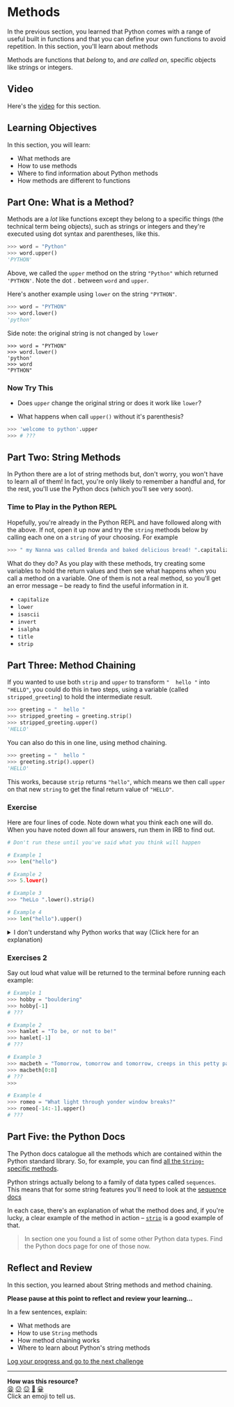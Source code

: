 # Methods

In the previous section, you learned that Python comes with a range of useful built in functions and that you can define your own functions to avoid repetition. In this section, you'll learn about methods

Methods are functions that _belong_ to, and _are called on_, specific objects like strings or integers.

## Video

Here's the [video](<!-- OMITTED -->) for this section.

## Learning Objectives

In this section, you will learn:
- What methods are
- How to use methods
- Where to find information about Python methods
- How methods are different to functions

## Part One: What is a Method?
Methods are a _lot_ like functions except they belong to a specific things (the technical term being objects), such as strings or integers and they're executed using dot syntax and parentheses, like this.

```python
>>> word = "Python"
>>> word.upper()
'PYTHON'
```

Above, we called the `upper` method on the string `"Python"` which returned `'PYTHON'`. Note the dot `.` between `word` and `upper`.


Here's another example using `lower` on the string `"PYTHON"`.

```python
>>> word = "PYTHON"
>>> word.lower()
'python'

```

Side note: the original string is not changed by `lower`

```
>>> word = "PYTHON"
>>> word.lower()
'python'
>>> word
"PYTHON"
```

### Now Try This

* Does `upper` change the original string or does it work like `lower`?

* What happens when call `upper()` without it's parenthesis?
``` python
>>> 'welcome to python'.upper
>>> # ???
```

## Part Two: String Methods

In Python there are a lot of string methods but, don't worry, you won't have to learn all of them! In fact, you're only likely to remember a handful and, for the rest, you'll use the Python docs (which you'll see very soon).

### Time to Play in the Python REPL

Hopefully, you're already in the Python REPL and have followed along with the above. If not, open it up now and try the `string` methods below by calling each one on a `string` of your choosing. For example

```python
>>> " my Nanna was called Brenda and baked delicious bread! ".capitalize()
```

What do they do? As you play with these methods, try creating some variables to hold the return values and then see what happens when you call a method on a variable. One of them is not a real method, so you'll get an error message – be ready to find the useful information in it.

- `capitalize`
- `lower`
- `isascii`
- `invert`
- `isalpha`
- `title`
- `strip`

## Part Three: Method Chaining

If you wanted to use both `strip` and `upper` to transform `"  hello "` into `"HELLO"`, you could do this in two steps, using a variable (called `stripped_greeting`) to hold the intermediate result.

```python
>>> greeting = "  hello "
>>> stripped_greeting = greeting.strip()
>>> stripped_greeting.upper()
'HELLO'
```

You can also do this in one line, using method chaining.

```python
>>> greeting = "  hello "
>>> greeting.strip().upper()
'HELLO'
```

This works, because `strip` returns `"hello"`, which means we then call `upper` on that new `string` to get the final return value of `"HELLO"`.

### Exercise

Here are four lines of code. Note down what you think each one will do. When you have noted down all four answers, run them in IRB to find out.

```python
# Don't run these until you've said what you think will happen

# Example 1
>>> len("hello")

# Example 2
>>> 5.lower()

# Example 3
>>> "heLLo ".lower().strip()

# Example 4
>>> len("hello").upper()
```

<details>
  <summary>I don't understand why Python works that way (Click here for an explanation)</summary>
  <h4>Example 1</h4>
  <div><code>len("hello")</code> returns <code>5</code> - an integer representing the number of characters in <code>"hello"</code>.</div>
  <h4>Example 2</h4>
  <div><code>5.lower()</code> throws an error because <code>lower</code> is a string method and cannot be used on an integer.</div>
  <h4>Example 3</h4>
  <div><code>"heLLo ".lower().strip()</code> returns "hello" because <code>"heLLo ".lower()</code> returns the String <code>"hello "</code> on which we then call <code>strip</code> to remove spaces at the start and end.</div>
  <h4>Example 4</h4>
  <div><code>len("hello").upper()</code> throws an error because <code>len("hello")</code> returns 5 on which we then call <code>upper</code>, a method that can only be called on strings.</div>
</details>

### Exercises 2

Say out loud what value will be returned to the terminal before running each example:

``` python
# Example 1
>>> hobby = "bouldering"
>>> hobby[-1]
# ???

# Example 2
>>> hamlet = "To be, or not to be!"
>>> hamlet[-1]
# ???

# Example 3
>>> macbeth = "Tomorrow, tomorrow and tomorrow, creeps in this petty pace from day to day to the last syllable of recorded time."
>>> macbeth[0:8]
# ???
>>> 

# Example 4
>>> romeo = "What light through yonder window breaks?"
>>> romeo[-14:-1].upper()
# ???
```

## Part Five: the Python Docs

The Python docs catalogue all the methods which are contained within the Python standard library. So, for example, you can find [all the `String`-specific methods](https://docs.python.org/3/library/stdtypes.html#text-sequence-type-str).

Python strings actually belong to a family of data types called `sequences`. This means that for some string features you'll need to look at the [sequence docs](https://docs.python.org/3/library/stdtypes.html#sequence-types-list-tuple-range)

In each case, there's an explanation of what the method does and, if you're lucky, a clear example of the method in action – [`strip`](https://docs.python.org/3/library/stdtypes.html#str.strip) is a good example of that.

> In section one you found a list of some other Python data types. Find the Python docs page for one of those now.

## Reflect and Review

In this section, you learned about String methods and method chaining.

**Please pause at this point to reflect and review your learning...**

In a few sentences, explain:

- What methods are
- How to use `String` methods
- How method chaining works
- Where to learn about Python's string methods


[Log your progress and go to the next challenge](https://makers-event-logger.herokuapp.com/?event=04_methods.md&repository=makersacademy%2Fpython_foundations&redirect=chapter1%2F05_further_string_manipulation.md)

<!-- BEGIN GENERATED SECTION DO NOT EDIT -->

---

**How was this resource?**  
[😫](https://airtable.com/shrUJ3t7KLMqVRFKR?prefill_Repository=makersacademy%2Fpython_foundations&prefill_File=chapter1%2F04_methods.md&prefill_Sentiment=😫) [😕](https://airtable.com/shrUJ3t7KLMqVRFKR?prefill_Repository=makersacademy%2Fpython_foundations&prefill_File=chapter1%2F04_methods.md&prefill_Sentiment=😕) [😐](https://airtable.com/shrUJ3t7KLMqVRFKR?prefill_Repository=makersacademy%2Fpython_foundations&prefill_File=chapter1%2F04_methods.md&prefill_Sentiment=😐) [🙂](https://airtable.com/shrUJ3t7KLMqVRFKR?prefill_Repository=makersacademy%2Fpython_foundations&prefill_File=chapter1%2F04_methods.md&prefill_Sentiment=🙂) [😀](https://airtable.com/shrUJ3t7KLMqVRFKR?prefill_Repository=makersacademy%2Fpython_foundations&prefill_File=chapter1%2F04_methods.md&prefill_Sentiment=😀)  
Click an emoji to tell us.

<!-- END GENERATED SECTION DO NOT EDIT -->
